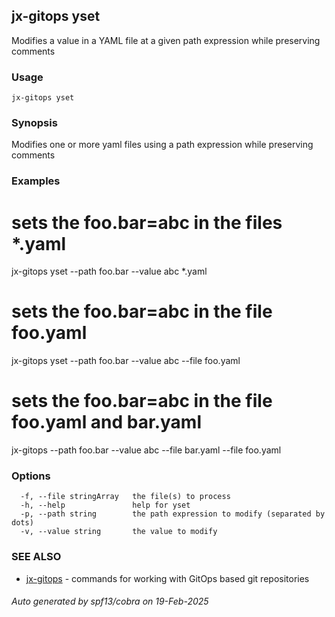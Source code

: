 ## jx-gitops yset

Modifies a value in a YAML file at a given path expression while preserving comments

### Usage

```
jx-gitops yset
```

### Synopsis

Modifies one or more yaml files using a path expression while preserving comments

### Examples

  # sets the foo.bar=abc in the files *.yaml
  jx-gitops yset --path foo.bar --value abc *.yaml
  
  # sets the foo.bar=abc in the file foo.yaml
  jx-gitops yset --path foo.bar --value abc --file foo.yaml
  
  # sets the foo.bar=abc in the file foo.yaml and bar.yaml
  jx-gitops --path foo.bar --value abc --file bar.yaml --file foo.yaml

### Options

```
  -f, --file stringArray   the file(s) to process
  -h, --help               help for yset
  -p, --path string        the path expression to modify (separated by dots)
  -v, --value string       the value to modify
```

### SEE ALSO

* [jx-gitops](jx-gitops.md)	 - commands for working with GitOps based git repositories

###### Auto generated by spf13/cobra on 19-Feb-2025
